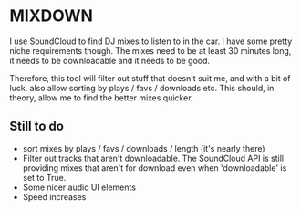 # MIXDOWN

I use SoundCloud to find DJ mixes to listen to in the car. I have some pretty niche requirements though. The mixes need to be at least 30 minutes long, it needs to be downloadable and it needs to be good.

Therefore, this tool will filter out stuff that doesn't suit me, and with a bit of luck, also allow sorting by plays / favs / downloads etc.  This should, in theory, allow me to find the better mixes quicker.

## Still to do

* sort mixes by plays / favs / downloads / length (it's nearly there)
* Filter out tracks that aren't downloadable. The SoundCloud API is still providing mixes that aren't for download even when 'downloadable' is set to True.
* Some nicer audio UI elements
* Speed increases